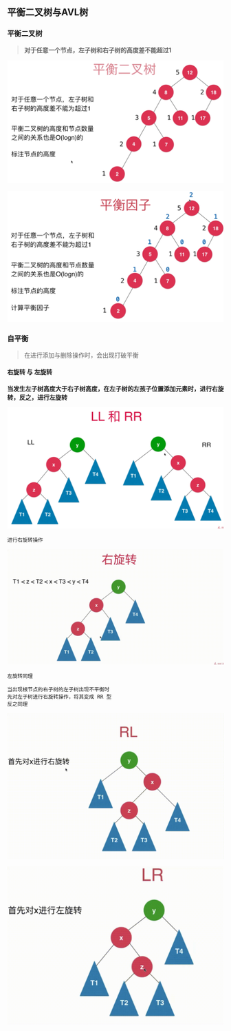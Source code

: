 ## 平衡二叉树与AVL树

### 平衡二叉树

>   **对于任意一个节点，左子树和右子树的高度差不能超过1**

![66](../photo/66.jpg)

![66](../photo/64.jpg)

### 自平衡

>   在进行添加与删除操作时，会出现打破平衡

#### 右旋转 与 左旋转

**当发生左子树高度大于右子树高度，在左子树的左孩子位置添加元素时，进行右旋转，反之，进行左旋转**



![66](../photo/62.jpg)



```
进行右旋转操作
```

![66](../photo/69.gif)

```
左旋转同理
```



```
当出现根节点的右子树的左子树出现不平衡时
先对左子树进行右旋转操作，将其变成 RR 型
反之同理
```

![66](../photo/67.gif)

![66](../photo/68.gif)



